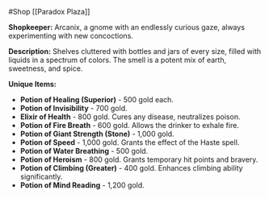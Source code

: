 #Shop 
[[Paradox Plaza]]

**Shopkeeper:** Arcanix, a gnome with an endlessly curious gaze, always experimenting with new concoctions.

**Description:** Shelves cluttered with bottles and jars of every size, filled with liquids in a spectrum of colors. The smell is a potent mix of earth, sweetness, and spice.

**Unique Items:**

- **Potion of Healing (Superior)** - 500 gold each.
- **Potion of Invisibility** - 700 gold.
- **Elixir of Health** - 800 gold. Cures any disease, neutralizes poison.
- **Potion of Fire Breath** - 600 gold. Allows the drinker to exhale fire.
- **Potion of Giant Strength (Stone)** - 1,000 gold.
- **Potion of Speed** - 1,000 gold. Grants the effect of the Haste spell.
- **Potion of Water Breathing** - 500 gold.
- **Potion of Heroism** - 800 gold. Grants temporary hit points and bravery.
- **Potion of Climbing (Greater)** - 400 gold. Enhances climbing ability significantly.
- **Potion of Mind Reading** - 1,200 gold.